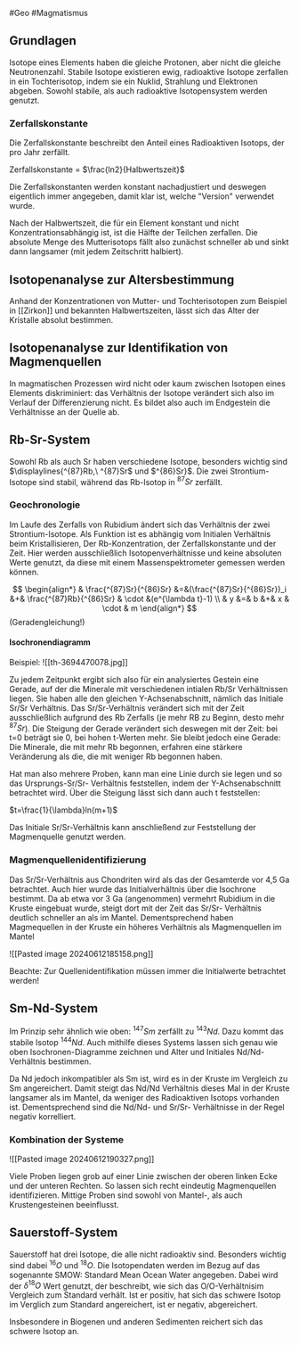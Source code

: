 #Geo #Magmatismus 

## Grundlagen

Isotope eines Elements haben die gleiche Protonen, aber nicht die gleiche Neutronenzahl. Stabile Isotope existieren ewig, radioaktive Isotope zerfallen in ein Tochterisotop, indem sie ein Nuklid, Strahlung und Elektronen abgeben. Sowohl stabile, als auch radioaktive Isotopensystem werden genutzt.

### Zerfallskonstante

Die Zerfallskonstante beschreibt den Anteil eines Radioaktiven Isotops, der pro Jahr zerfällt. 

Zerfallskonstante = $\frac{ln2}{Halbwertszeit}$

Die Zerfallskonstanten werden konstant nachadjustiert und deswegen eigentlich immer angegeben, damit klar ist, welche "Version" verwendet wurde.

Nach der Halbwertszeit, die für ein Element konstant und nicht Konzentrationsabhängig ist, ist die Hälfte der Teilchen zerfallen.
Die absolute Menge des Mutterisotops fällt also zunächst schneller ab und sinkt dann langsamer (mit jedem Zeitschritt halbiert).

## Isotopenanalyse zur Altersbestimmung

Anhand der Konzentrationen von Mutter- und Tochterisotopen zum Beispiel in [[Zirkon]] und bekannten Halbwertszeiten, lässt sich das Alter der Kristalle absolut bestimmen.

## Isotopenanalyse zur Identifikation von Magmenquellen 

In magmatischen Prozessen wird nicht oder kaum zwischen Isotopen eines Elements diskriminiert: das Verhältnis der Isotope verändert sich also im Verlauf der Differenzierung nicht. Es bildet also auch im Endgestein die Verhältnisse an der Quelle ab.

## Rb-Sr-System

Sowohl Rb als auch Sr haben verschiedene Isotope, besonders wichtig sind $\displaylines{^{87}Rb,\ ^{87}Sr$ und $^{86}Sr}$. Die zwei Strontium-Isotope sind stabil, während das Rb-Isotop in $^{87}Sr$ zerfällt.

### Geochronologie

Im Laufe des Zerfalls von Rubidium ändert sich das Verhältnis der zwei Strontium-Isotope. Als Funktion ist es abhängig vom Initialen Verhältnis beim Kristallisieren, Der Rb-Konzentration, der Zerfallskonstante und der Zeit. Hier werden ausschließlich Isotopenverhältnisse und keine absoluten Werte genutzt, da diese mit einem Massenspektrometer gemessen werden können.

$$
\begin{align*}
& \frac{^{87}Sr}{^{86}Sr} &=&(\frac{^{87}Sr}{^{86}Sr})_i &+& \frac{^{87}Rb}{^{86}Sr} & \cdot &(e^{\lambda t}-1) \\
& y &=& b &+& x & \cdot & m 
\end{align*}
$$
(Geradengleichung!)

#### Isochronendiagramm

Beispiel: 
![[th-3694470078.jpg]]

Zu jedem Zeitpunkt ergibt sich also für ein analysiertes Gestein eine Gerade, auf der die Minerale mit verschiedenen intialen Rb/Sr Verhältnissen liegen. Sie haben alle den gleichen Y-Achsenabschnitt, nämlich das Initiale Sr/Sr Verhältnis. Das Sr/Sr-Verhältnis verändert sich mit der Zeit ausschließlich aufgrund des Rb Zerfalls (je mehr RB zu Beginn, desto mehr $^{87}Sr$). Die Steigung der Gerade verändert sich deswegen mit der Zeit: bei t=0 beträgt sie 0, bei hohen t-Werten mehr. Sie bleibt jedoch eine Gerade: Die Minerale, die mit mehr Rb begonnen, erfahren eine stärkere Veränderung als die, die mit weniger Rb begonnen haben.

Hat man also mehrere Proben, kann man eine Linie durch sie legen und so das Ursprungs-Sr/Sr- Verhältnis feststellen, indem der Y-Achsenabschnitt betrachtet wird. Über die Steigung lässt sich dann auch t feststellen:

$t=\frac{1}{\lambda}ln(m+1)$

Das Initiale Sr/Sr-Verhältnis kann anschließend zur Feststellung der Magmenquelle genutzt werden.

### Magmenquellenidentifizierung

Das Sr/Sr-Verhältnis aus Chondriten wird als das der Gesamterde vor 4,5 Ga betrachtet. Auch hier wurde das Initialverhältnis über die Isochrone bestimmt. Da ab etwa vor 3 Ga (angenommen) vermehrt Rubidium in die Kruste eingebuat wurde, steigt dort mit der Zeit das Sr/Sr- Verhältnis deutlich schneller an als im Mantel. Dementsprechend haben Magmequellen in der Kruste ein höheres Verhältnis als Magmenquellen im Mantel

![[Pasted image 20240612185158.png]]

Beachte: Zur Quellenidentifikation müssen immer die Initialwerte betrachtet werden!

## Sm-Nd-System

Im Prinzip sehr ähnlich wie oben: $^{147}Sm$ zerfällt zu $^{143}Nd$. Dazu kommt das stabile Isotop $^{144}Nd$. Auch mithilfe dieses Systems lassen sich genau wie oben Isochronen-Diagramme zeichnen und Alter und Initiales Nd/Nd-Verhältnis bestimmen.

Da Nd jedoch inkompatibler als Sm ist, wird es in der Kruste im Vergleich zu Sm angereichert. Damit steigt das Nd/Nd Verhältnis dieses Mal in der Kruste langsamer als im Mantel, da weniger des Radioaktiven Isotops vorhanden ist. Dementsprechend sind die Nd/Nd- und Sr/Sr- Verhältnisse in der Regel negativ korrelliert. 

### Kombination der Systeme

![[Pasted image 20240612190327.png]]

Viele Proben liegen grob auf einer Linie zwischen der oberen linken Ecke und der unteren Rechten. So lassen sich recht eindeutig Magmenquellen identifizieren. Mittige Proben sind sowohl von Mantel-, als auch Krustengesteinen beeinflusst.

## Sauerstoff-System

Sauerstoff hat drei Isotope, die alle nicht radioaktiv sind. Besonders wichtig sind dabei $^{16}O$ und $^{18}O$. Die Isotopendaten werden im Bezug auf das sogenannte SMOW: Standard Mean Ocean Water angegeben. Dabei wird der $\delta^{18}O$ Wert genutzt, der beschreibt, wie sich das O/O-Verhältnisim Vergleich zum Standard verhält. Ist er positiv, hat sich das schwere Isotop im Verglich zum Standard angereichert, ist er negativ, abgereichert.

Insbesondere in Biogenen und anderen Sedimenten reichert sich das schwere Isotop an.